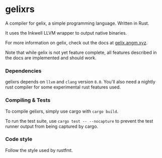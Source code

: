 # gelixrs

A compiler for gelix, a simple programming language. Written in Rust.

It uses the Inkwell LLVM wrapper to output native binaries.

For more information on gelix, check out the docs at [gelix.angm.xyz](https://gelix.angm.xyz).

Note that while gelix is not yet feature complete, all features described in the docs 
are implemented and should work.

### Dependencies

gelixrs depends on `llvm` and `clang` version `8.0`. You'll also need a nightly
rust compiler for some experimental rust features used.

### Compiling & Tests

To compile gelixrs, simply use cargo with `cargo build`.

To run the test suite, use `cargo test -- --nocapture` to prevent
the test runner output from being captured by cargo.

### Code style

Follow the style used by rustfmt.
